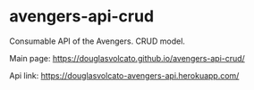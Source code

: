 # avengers-api-crud
Consumable API of the Avengers. CRUD model.

Main page: https://douglasvolcato.github.io/avengers-api-crud/

Api link: https://douglasvolcato-avengers-api.herokuapp.com/
